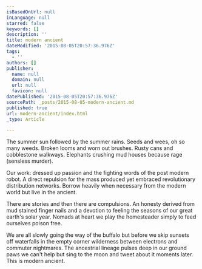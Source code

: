 ```yaml
---
isBasedOnUrl: null
inLanguage: null
starred: false
keywords: []
description: ''
title: modern ancient
dateModified: '2015-08-05T20:57:36.976Z'
tags:
  - ''
authors: []
publisher:
  name: null
  domain: null
  url: null
  favicon: null
datePublished: '2015-08-05T20:57:36.976Z'
sourcePath: _posts/2015-08-05-modern-ancient.md
published: true
url: modern-ancient/index.html
_type: Article

---
```

The summer sun followed by the summer rains.  Seeds and wees, oh so many weeds.  Broken looms and worn out brushes.  Rusty cans and cobblestone walkways.  Elephants crushing mud houses because rage (sensless murder). 

Our work:  dressed up passion and the fighting words of the post modern robot.  A direct repulsion for the mass produced yet embraced revolutionary distribution networks.  Borrow heavily when necessary from the modern world but live in the ancient. 

There are stories and then there are compulsions.  An honesty derived from mud stained finger nails and a devotion to feeling the seasons of our great earth's solar year.  Nomads at heart we play the homesteader simply to feed ourselves poison free. 

We are all slowly going the way of the buffalo but before we skip sunsets off waterfalls in the empty corner wilderness between electrons and commuter nightmares.  The ancestrial lineage pulses deep in our ground paws we can't help but sing to the moon and tweet about it moments later.  This is modern ancient.